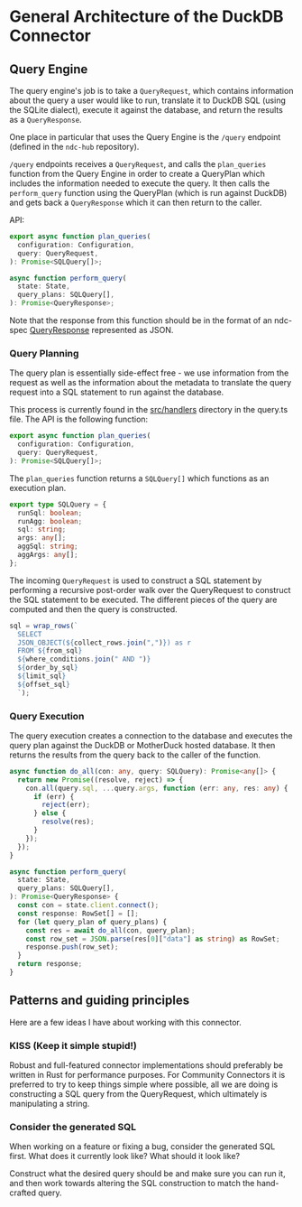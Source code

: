 # General Architecture of the DuckDB Connector

## Query Engine

The query engine's job is to take a `QueryRequest`, which contains information about the query a user would like to run, translate it to DuckDB SQL (using the SQLite dialect), execute it against the database, and return the results as a `QueryResponse`.

One place in particular that uses the Query Engine is the `/query` endpoint (defined in the `ndc-hub` repository).

`/query` endpoints receives a `QueryRequest`, and calls the `plan_queries` function from the Query Engine in order to create a QueryPlan which includes the information needed to execute the query. It then calls the `perform_query` function using the QueryPlan (which is run against DuckDB) and gets back a `QueryResponse` which it can then return to the caller.

API:

```typescript
export async function plan_queries(
  configuration: Configuration,
  query: QueryRequest,
): Promise<SQLQuery[]>;
```

```typescript
async function perform_query(
  state: State,
  query_plans: SQLQuery[],
): Promise<QueryResponse>;
```

Note that the response from this function should be in the format of an ndc-spec [QueryResponse](https://hasura.github.io/ndc-spec/reference/types.html#queryresponse) represented as JSON.

### Query Planning

The query plan is essentially side-effect free - we use information from the request as well as the information about the metadata to translate the query request into a SQL statement to run against the database.

This process is currently found in the [src/handlers](/src/handlers/query.ts) directory in the query.ts file. The API is the following function:

```typescript
export async function plan_queries(
  configuration: Configuration,
  query: QueryRequest,
): Promise<SQLQuery[]>;
```

The `plan_queries` function returns a `SQLQuery[]` which functions as an execution plan.

```typescript
export type SQLQuery = {
  runSql: boolean;
  runAgg: boolean;
  sql: string;
  args: any[];
  aggSql: string;
  aggArgs: any[];
};
```

The incoming `QueryRequest` is used to construct a SQL statement by performing a recursive post-order walk over the QueryRequest to construct the SQL statement to be executed. The different pieces of the query are computed and then the query is constructed.

```typescript
sql = wrap_rows(`
  SELECT
  JSON_OBJECT(${collect_rows.join(",")}) as r
  FROM ${from_sql}
  ${where_conditions.join(" AND ")}
  ${order_by_sql}
  ${limit_sql}
  ${offset_sql}
  `);
```

### Query Execution

The query execution creates a connection to the database and executes the query plan against the DuckDB or MotherDuck hosted database. It then returns the results from the query back to the caller of the function.

```typescript
async function do_all(con: any, query: SQLQuery): Promise<any[]> {
  return new Promise((resolve, reject) => {
    con.all(query.sql, ...query.args, function (err: any, res: any) {
      if (err) {
        reject(err);
      } else {
        resolve(res);
      }
    });
  });
}

async function perform_query(
  state: State,
  query_plans: SQLQuery[],
): Promise<QueryResponse> {
  const con = state.client.connect();
  const response: RowSet[] = [];
  for (let query_plan of query_plans) {
    const res = await do_all(con, query_plan);
    const row_set = JSON.parse(res[0]["data"] as string) as RowSet;
    response.push(row_set);
  }
  return response;
}
```

## Patterns and guiding principles

Here are a few ideas I have about working with this connector.

### KISS (Keep it simple stupid!)

Robust and full-featured connector implementations should preferably be written in Rust for performance purposes. For Community Connectors it is preferred to try to keep things simple where possible, all we are doing is constructing a SQL query from the QueryRequest, which ultimately is manipulating a string.

### Consider the generated SQL

When working on a feature or fixing a bug, consider the generated SQL first. What does it currently look like? What should it look like?

Construct what the desired query should be and make sure you can run it, and then work towards altering the SQL construction to match the hand-crafted query.
